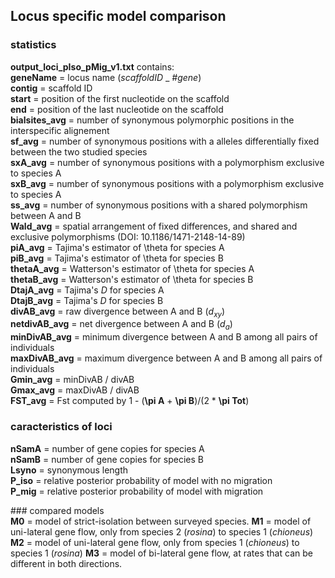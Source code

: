 
## Locus specific model comparison  
### statistics
**output_loci_pIso_pMig_v1.txt** contains:  
**geneName** = locus name (_scaffoldID_ _ _#gene_)  
**contig** = scaffold ID  
**start** = position of the first nucleotide on the scaffold  
**end** = position of the last nucleotide on the scaffold  
**bialsites_avg** = number of synonymous polymorphic positions in the interspecific alignement  
**sf_avg** = number of synonymous positions with a alleles differentially fixed between the two studied species  
**sxA_avg** = number of synonymous positions with a polymorphism exclusive to species A  
**sxB_avg** = number of synonymous positions with a polymorphism exclusive to species A  
**ss_avg** = number of synonymous positions with a shared polymorphism between A and B  
**Wald_avg** = spatial arrangement of fixed differences, and shared and exclusive polymorphisms (DOI: 10.1186/1471-2148-14-89)  
**piA_avg** = Tajima's estimator of \theta for species A  
**piB_avg** = Tajima's estimator of \theta for species B  
**thetaA_avg** = Watterson's estimator of \theta for species A  
**thetaB_avg** = Watterson's estimator of \theta for species B  
**DtajA_avg** = Tajima's _D_ for species A  
**DtajB_avg** = Tajima's _D_ for species B  
**divAB_avg** = raw divergence between A and B (_d<sub>xy</sub>_)  
**netdivAB_avg** = net divergence between A and B (_d<sub>a</sub>_)  
**minDivAB_avg** = minimum divergence between A and B among all pairs of individuals  
**maxDivAB_avg** = maximum divergence between A and B among all pairs of individuals  
**Gmin_avg** = minDivAB / divAB  
**Gmax_avg** = maxDivAB / divAB  
**FST_avg** = Fst computed by 1 - (**\pi A** + **\pi B**)/(2 * **\pi Tot**)  

### caracteristics of loci  
**nSamA** = number of gene copies for species A  
**nSamB** = number of gene copies for species B  
**Lsyno** = synonymous length  
**P_iso** = relative posterior probability of model with no migration  
**P_mig** = relative posterior probability of model with migration  

### compared models  
**M0** = model of strict-isolation between surveyed species.
**M1** = model of uni-lateral gene flow, only from species 2 (_rosina_) to species 1 (_chioneus_)
**M2** = model of uni-lateral gene flow, only from species 1 (_chioneus_) to species 1 (_rosina_)
**M3** = model of bi-lateral gene flow, at rates that can be different in both directions.


